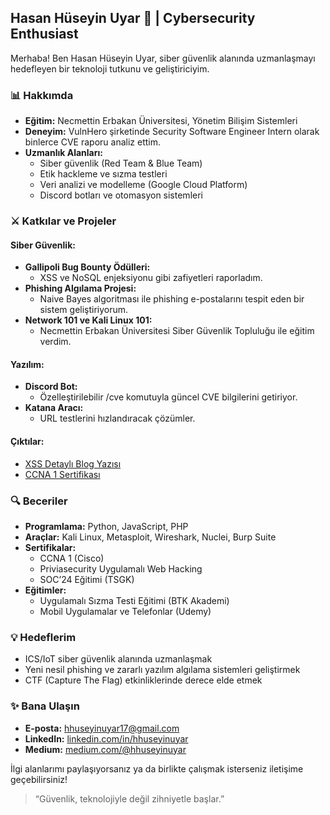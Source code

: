 ## Hasan Hüseyin Uyar 🔧 | Cybersecurity Enthusiast

Merhaba! Ben Hasan Hüseyin Uyar, siber güvenlik alanında uzmanlaşmayı hedefleyen bir teknoloji tutkunu ve geliştiriciyim.

### 📊 Hakkımda

- **Eğitim:** Necmettin Erbakan Üniversitesi, Yönetim Bilişim Sistemleri
- **Deneyim:** VulnHero şirketinde Security Software Engineer Intern olarak binlerce CVE raporu analiz ettim.
- **Uzmanlık Alanları:**
  - Siber güvenlik (Red Team & Blue Team)
  - Etik hackleme ve sızma testleri
  - Veri analizi ve modelleme (Google Cloud Platform)
  - Discord botları ve otomasyon sistemleri

### ⚔️ Katkılar ve Projeler

#### Siber Güvenlik:
- **Gallipoli Bug Bounty Ödülleri:**
  - XSS ve NoSQL enjeksiyonu gibi zafiyetleri raporladım.
- **Phishing Algılama Projesi:**
  - Naive Bayes algoritması ile phishing e-postalarını tespit eden bir sistem geliştiriyorum.
- **Network 101 ve Kali Linux 101:**
  - Necmettin Erbakan Üniversitesi Siber Güvenlik Topluluğu ile eğitim verdim.

#### Yazılım:
- **Discord Bot:**
  - Özelleştirilebilir /cve komutuyla güncel CVE bilgilerini getiriyor.
- **Katana Aracı:**
  - URL testlerini hızlandıracak çözümler.

#### Çıktılar:
- [XSS Detaylı Blog Yazısı](https://medium.com/@hhuseyinuyar)
- [CCNA 1 Sertifikası](https://www.cisco.com/)

### 🔍 Beceriler

- **Programlama:** Python, JavaScript, PHP
- **Araçlar:** Kali Linux, Metasploit, Wireshark, Nuclei, Burp Suite
- **Sertifikalar:**
  - CCNA 1 (Cisco)
  - Priviasecurity Uygulamalı Web Hacking
  - SOC’24 Eğitimi (TSGK)
- **Eğitimler:**
  - Uygulamalı Sızma Testi Eğitimi (BTK Akademi)
  - Mobil Uygulamalar ve Telefonlar (Udemy)

### 💡 Hedeflerim

- ICS/IoT siber güvenlik alanında uzmanlaşmak
- Yeni nesil phishing ve zararlı yazılım algılama sistemleri geliştirmek
- CTF (Capture The Flag) etkinliklerinde derece elde etmek

### ✨ Bana Ulaşın

- **E-posta:** [hhuseyinuyar17@gmail.com](mailto:hhuseyinuyar17@gmail.com)
- **LinkedIn:** [linkedin.com/in/hhuseyinuyar](https://www.linkedin.com/in/hhuseyinuyar)
- **Medium:** [medium.com/@hhuseyinuyar](https://medium.com/@hhuseyinuyar)

İlgi alanlarımı paylaşıyorsanız ya da birlikte çalışmak isterseniz iletişime geçebilirsiniz!

> “Güvenlik, teknolojiyle değil zihniyetle başlar.”

